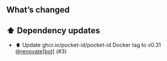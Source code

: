 ## What’s changed

## ⬆️ Dependency updates

- ⬆️ Update ghcr.io/pocket-id/pocket-id Docker tag to v0.31 @[renovate[bot]](https://github.com/apps/renovate) (#3)
